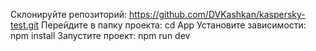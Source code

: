 Склонируйте репозиторий: https://github.com/DVKashkan/kaspersky-test.git
Перейдите в папку проекта: cd App
Установите зависимости: npm install
Запустите проект: npm run dev

